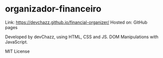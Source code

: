 # organizador-financeiro


Link: https://devchazz.github.io/financial-organizer/
Hosted on: GitHub pages

Developed by devChazz, using HTML, CSS and JS.
DOM Manipulations with JavaScript.

MIT License
